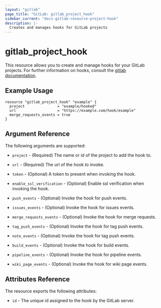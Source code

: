 ```yaml
---
layout: "gitlab"
page_title: "GitLab: gitlab_project_hook"
sidebar_current: "docs-gitlab-resource-project-hook"
description: |-
  Creates and manages hooks for GitLab projects
---
```


# gitlab\_project\_hook

This resource allows you to create and manage hooks for your GitLab projects.
For further information on hooks, consult the [gitlab
documentation](https://docs.gitlab.com/ce/user/project/integrations/webhooks.html).


## Example Usage

```hcl
resource "gitlab_project_hook" "example" {
  project               = "example/hooked"
  url                   = "https://example.com/hook/example"
  merge_requests_events = true
}
```

## Argument Reference

The following arguments are supported:

* `project` - (Required) The name or id of the project to add the hook to.

* `url` - (Required) The url of the hook to invoke.

* `token` - (Optional) A token to present when invoking the hook.

* `enable_ssl_verification` - (Optional) Enable ssl verification when invoking
the hook.

* `push_events` - (Optional) Invoke the hook for push events.

* `issues_events` - (Optional) Invoke the hook for issues events.

* `merge_requests_events` - (Optional) Invoke the hook for merge requests.

* `tag_push_events` - (Optional) Invoke the hook for tag push events.

* `note_events` - (Optional) Invoke the hook for tag push events.

* `build_events` - (Optional) Invoke the hook for build events.

* `pipeline_events` - (Optional) Invoke the hook for pipeline events.

* `wiki_page_events` - (Optional) Invoke the hook for wiki page events.

## Attributes Reference

The resource exports the following attributes:

* `id` - The unique id assigned to the hook by the GitLab server.

